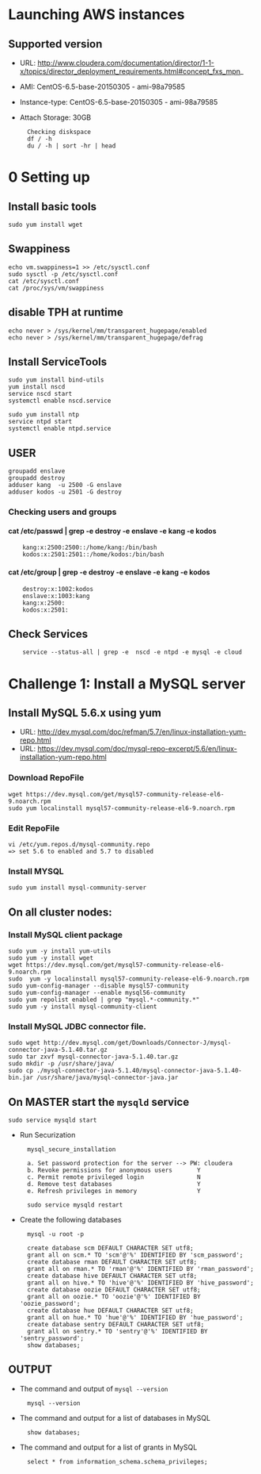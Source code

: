# Launching AWS instances

## Supported version 
* URL: http://www.cloudera.com/documentation/director/1-1-x/topics/director_deployment_requirements.html#concept_fxs_mpn_
* AMI: CentOS-6.5-base-20150305 - ami-98a79585
* Instance-type: CentOS-6.5-base-20150305 - ami-98a79585
* Attach Storage: 30GB

        Checking diskspace 
        df / -h
        du / -h | sort -hr | head

# 0 Setting up

## Install basic tools
    sudo yum install wget

## Swappiness
    echo vm.swappiness=1 >> /etc/sysctl.conf
    sudo sysctl -p /etc/sysctl.conf
    cat /etc/sysctl.conf
    cat /proc/sys/vm/swappiness

## disable TPH at runtime
    echo never > /sys/kernel/mm/transparent_hugepage/enabled
    echo never > /sys/kernel/mm/transparent_hugepage/defrag

## Install ServiceTools
    sudo yum install bind-utils
    yum install nscd
    service nscd start
    systemctl enable nscd.service

    sudo yum install ntp
    service ntpd start
    systemctl enable ntpd.service

## USER
    groupadd enslave
    groupadd destroy
    adduser kang  -u 2500 -G enslave
    adduser kodos -u 2501 -G destroy

### Checking users and groups
#### cat /etc/passwd | grep -e destroy -e enslave -e kang -e kodos
        kang:x:2500:2500::/home/kang:/bin/bash
        kodos:x:2501:2501::/home/kodos:/bin/bash
    
#### cat /etc/group | grep -e destroy -e enslave -e kang -e kodos 
        destroy:x:1002:kodos
        enslave:x:1003:kang
        kang:x:2500:
        kodos:x:2501:

## Check Services
        service --status-all | grep -e  nscd -e ntpd -e mysql -e cloud
       
# Challenge 1: Install a MySQL server

## Install MySQL 5.6.x using yum
* URL: http://dev.mysql.com/doc/refman/5.7/en/linux-installation-yum-repo.html
* URL: https://dev.mysql.com/doc/mysql-repo-excerpt/5.6/en/linux-installation-yum-repo.html

### Download RepoFile
    wget https://dev.mysql.com/get/mysql57-community-release-el6-9.noarch.rpm
    sudo yum localinstall mysql57-community-release-el6-9.noarch.rpm
### Edit RepoFile
    vi /etc/yum.repos.d/mysql-community.repo
    => set 5.6 to enabled and 5.7 to disabled
### Install MYSQL
    sudo yum install mysql-community-server
    
## On all cluster nodes:
### Install  MySQL client package
    sudo yum -y install yum-utils
    sudo yum -y install wget
    wget https://dev.mysql.com/get/mysql57-community-release-el6-9.noarch.rpm
    sudo  yum -y localinstall mysql57-community-release-el6-9.noarch.rpm
    sudo yum-config-manager --disable mysql57-community
    sudo yum-config-manager --enable mysql56-community
    sudo yum repolist enabled | grep "mysql.*-community.*"
    sudo yum -y install mysql-community-client
### Install  MySQL JDBC connector file.
    sudo wget http://dev.mysql.com/get/Downloads/Connector-J/mysql-connector-java-5.1.40.tar.gz
    sudo tar zxvf mysql-connector-java-5.1.40.tar.gz
    sudo mkdir -p /usr/share/java/
    sudo cp ./mysql-connector-java-5.1.40/mysql-connector-java-5.1.40-bin.jar /usr/share/java/mysql-connector-java.jar

## On MASTER start the `mysqld` service

    sudo service mysqld start
    
* Run Securization
        
        mysql_secure_installation 
    
        a. Set password protection for the server --> PW: cloudera
        b. Revoke permissions for anonymous users       Y
        c. Permit remote privileged login               N
        d. Remove test databases                        Y
        e. Refresh privileges in memory                 Y
       
        sudo service mysqld restart
    
* Create the following databases

        mysql -u root -p
        
        create database scm DEFAULT CHARACTER SET utf8;
        grant all on scm.* TO 'scm'@'%' IDENTIFIED BY 'scm_password';
        create database rman DEFAULT CHARACTER SET utf8;
        grant all on rman.* TO 'rman'@'%' IDENTIFIED BY 'rman_password';
        create database hive DEFAULT CHARACTER SET utf8;
        grant all on hive.* TO 'hive'@'%' IDENTIFIED BY 'hive_password';
        create database oozie DEFAULT CHARACTER SET utf8;
        grant all on oozie.* TO 'oozie'@'%' IDENTIFIED BY 'oozie_password';
        create database hue DEFAULT CHARACTER SET utf8;
        grant all on hue.* TO 'hue'@'%' IDENTIFIED BY 'hue_password';
        create database sentry DEFAULT CHARACTER SET utf8;
        grant all on sentry.* TO 'sentry'@'%' IDENTIFIED BY 'sentry_password';
        show databases;
        
## OUTPUT

* The command and output of `mysql --version`

        mysql --version
        
* The command and output for a list of databases in MySQL

        show databases;
   
* The command and output for a list of grants in MySQL

        select * from information_schema.schema_privileges;

    

